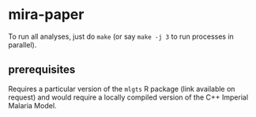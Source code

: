 # mira-paper
To run all analyses, just do `make` (or say `make -j 3` to run processes in parallel).

## prerequisites
Requires a particular version of the `mlgts` R package (link available on request) and would require a locally compiled version of the C++ Imperial Malaria Model.
